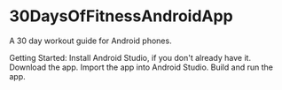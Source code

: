 # 30DaysOfFitnessAndroidApp
A 30 day workout guide for Android phones.

Getting Started:
Install Android Studio, if you don't already have it.
Download the app.
Import the app into Android Studio.
Build and run the app.
